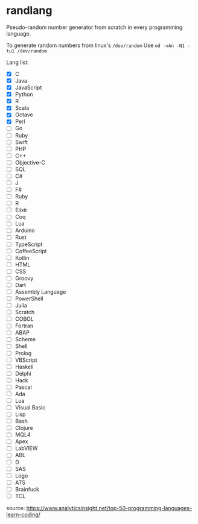 # randlang

Pseudo-random number generator from scratch in every programming language.

To generate random numbers from linux's `/dev/random`
Use `od -vAn -N1 -tu1 /dev/random`

Lang list:
- [X] C
- [X] Java
- [X] JavaScript
- [X] Python
- [X] R
- [X] Scala
- [X] Octave
- [X] Perl
- [ ] Go
- [ ] Ruby
- [ ] Swift
- [ ] PHP
- [ ] C++
- [ ] Objective-C
- [ ] SQL
- [ ] C#
- [ ] J
- [ ] F#
- [ ] Ruby
- [ ] R
- [ ] Elixir
- [ ] Coq
- [ ] Lua
- [ ] Arduino
- [ ] Rust
- [ ] TypeScript
- [ ] CoffeeScript
- [ ] Kotlin
- [ ] HTML
- [ ] CSS
- [ ] Groovy
- [ ] Dart
- [ ] Assembly Language
- [ ] PowerShell
- [ ] Julia
- [ ] Scratch
- [ ] COBOL
- [ ] Fortran
- [ ] ABAP
- [ ] Scheme
- [ ] Shell
- [ ] Prolog
- [ ] VBScript
- [ ] Haskell
- [ ] Delphi
- [ ] Hack
- [ ] Pascal
- [ ] Ada
- [ ] Lua
- [ ] Visual Basic
- [ ] Lisp
- [ ] Bash
- [ ] Clojure
- [ ] MQL4
- [ ] Apex
- [ ] LabVIEW
- [ ] ABL
- [ ] D
- [ ] SAS
- [ ] Logo
- [ ] ATS
- [ ] Brainfuck
- [ ] TCL

source: https://www.analyticsinsight.net/top-50-programming-languages-learn-coding/
